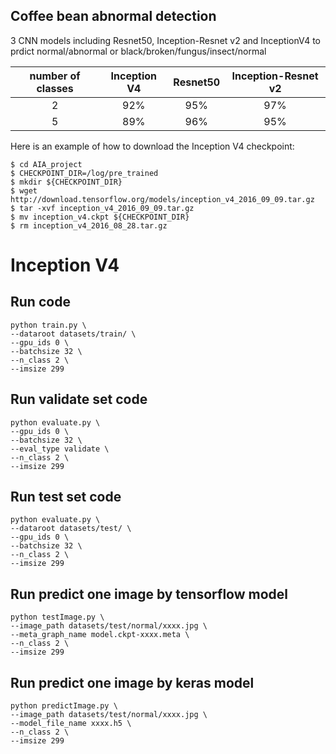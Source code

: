 ## Coffee bean abnormal detection
   3 CNN models including Resnet50, Inception-Resnet v2 
   and InceptionV4 to prdict normal/abnormal or black/broken/fungus/insect/normal


| number of classes |  Inception V4     | Resnet50   | Inception-Resnet v2   |
| :---------------: | :---------------: | :--------: | :-------------------: |
|     2             |         92%       |   95%      |        97%            |
|     5             |         89%       |   96%      |        95%            |


Here is an example of how to download the Inception V4 checkpoint:

```
$ cd AIA_project
$ CHECKPOINT_DIR=/log/pre_trained
$ mkdir ${CHECKPOINT_DIR}
$ wget http://download.tensorflow.org/models/inception_v4_2016_09_09.tar.gz
$ tar -xvf inception_v4_2016_09_09.tar.gz
$ mv inception_v4.ckpt ${CHECKPOINT_DIR}
$ rm inception_v4_2016_08_28.tar.gz
```

# Inception V4 
## Run code
    python train.py \
    --dataroot datasets/train/ \
    --gpu_ids 0 \
    --batchsize 32 \
    --n_class 2 \
    --imsize 299

## Run validate set code
    python evaluate.py \
    --gpu_ids 0 \
    --batchsize 32 \
    --eval_type validate \
    --n_class 2 \
    --imsize 299

## Run test set code
    python evaluate.py \
    --dataroot datasets/test/ \
    --gpu_ids 0 \
    --batchsize 32 \
    --n_class 2 \
    --imsize 299
    
## Run predict one image by tensorflow model
    python testImage.py \
    --image_path datasets/test/normal/xxxx.jpg \
    --meta_graph_name model.ckpt-xxxx.meta \
    --n_class 2 \
    --imsize 299 
      
## Run predict one image by keras model
    python predictImage.py \
    --image_path datasets/test/normal/xxxx.jpg \
    --model_file_name xxxx.h5 \
    --n_class 2 \
    --imsize 299      
      
